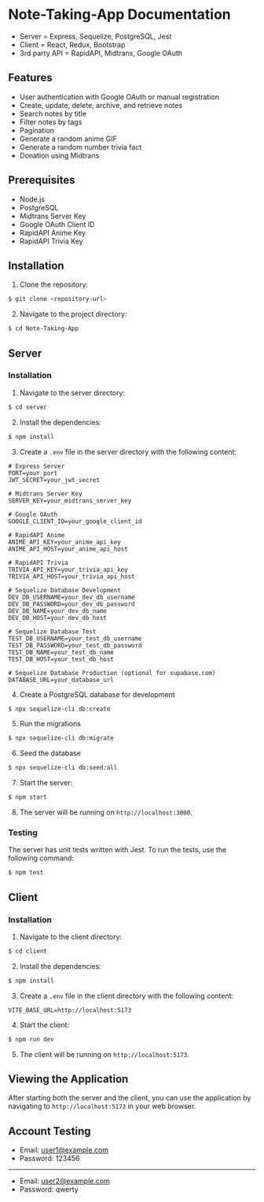 # Note-Taking-App Documentation

- Server = Express, Sequelize, PostgreSQL, Jest
- Client = React, Redux, Bootstrap
- 3rd party API = RapidAPI, Midtrans, Google OAuth

## Features

- User authentication with Google OAuth or manual registration
- Create, update, delete, archive, and retrieve notes
- Search notes by title
- Filter notes by tags
- Pagination
- Generate a random anime GIF
- Generate a random number trivia fact
- Donation using Midtrans

## Prerequisites

- Node.js
- PostgreSQL
- Midtrans Server Key
- Google OAuth Client ID
- RapidAPI Anime Key
- RapidAPI Trivia Key

## Installation

1. Clone the repository:

```bash
$ git clone <repository-url>
```

2. Navigate to the project directory:

```bash
$ cd Note-Taking-App
```

## Server

### Installation

1. Navigate to the server directory:

```bash
$ cd server
```

2. Install the dependencies:

```bash
$ npm install
```

3. Create a `.env` file in the server directory with the following content:

```
# Express Server
PORT=your_port
JWT_SECRET=your_jwt_secret

# Midtrans Server Key
SERVER_KEY=your_midtrans_server_key

# Google OAuth
GOOGLE_CLIENT_ID=your_google_client_id

# RapidAPI Anime
ANIME_API_KEY=your_anime_api_key
ANIME_API_HOST=your_anime_api_host

# RapidAPI Trivia
TRIVIA_API_KEY=your_trivia_api_key
TRIVIA_API_HOST=your_trivia_api_host

# Sequelize Database Development
DEV_DB_USERNAME=your_dev_db_username
DEV_DB_PASSWORD=your_dev_db_password
DEV_DB_NAME=your_dev_db_name
DEV_DB_HOST=your_dev_db_host

# Sequelize Database Test
TEST_DB_USERNAME=your_test_db_username
TEST_DB_PASSWORD=your_test_db_password
TEST_DB_NAME=your_test_db_name
TEST_DB_HOST=your_test_db_host

# Sequelize Database Production (optional for supabase.com)
DATABASE_URL=your_database_url
```

4. Create a PostgreSQL database for development

```bash
$ npx sequelize-cli db:create
```

5. Run the migrations

```bash
$ npx sequelize-cli db:migrate
```

6. Seed the database

```bash
$ npx sequelize-cli db:seed:all
```

7. Start the server:

```bash
$ npm start
```

8. The server will be running on `http://localhost:3000`.

### Testing

The server has unit tests written with Jest. To run the tests, use the following command:

```bash
$ npm test
```

## Client

### Installation

1. Navigate to the client directory:

```bash
$ cd client
```

2. Install the dependencies:

```bash
$ npm install
```

3. Create a `.env` file in the client directory with the following content:

```
VITE_BASE_URL=http://localhost:5173
```

4. Start the client:

```bash
$ npm run dev
```

5. The client will be running on `http://localhost:5173`.

## Viewing the Application

After starting both the server and the client, you can use the application by navigating to `http://localhost:5173` in your web browser.

## Account Testing

- Email: user1@example.com
- Password: 123456

---

- Email: user2@example.com
- Password: qwerty
